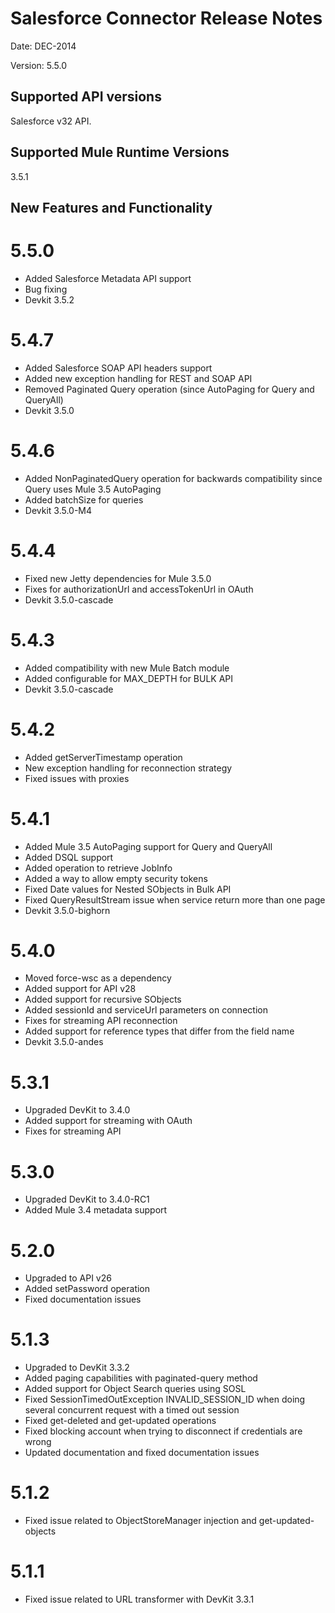 Salesforce Connector Release Notes
==================================

Date: DEC-2014

Version: 5.5.0

Supported API versions
------------------------
Salesforce v32 API. 

Supported Mule Runtime Versions
--------------------------------
3.5.1

New Features and Functionality
------------------------------
5.5.0
=====
 - Added Salesforce Metadata API support
 - Bug fixing
 - Devkit 3.5.2
 
5.4.7
=====
 - Added Salesforce SOAP API headers support
 - Added new exception handling for REST and SOAP API
 - Removed Paginated Query operation (since AutoPaging for Query and QueryAll)
 - Devkit 3.5.0

5.4.6
=====
 - Added NonPaginatedQuery operation for backwards compatibility since Query uses Mule 3.5 AutoPaging
 - Added batchSize for queries
 - Devkit 3.5.0-M4

5.4.4
=====
 - Fixed new Jetty dependencies for Mule 3.5.0
 - Fixes for authorizationUrl and accessTokenUrl in OAuth
 - Devkit 3.5.0-cascade

5.4.3
=====
 - Added compatibility with new Mule Batch module
 - Added configurable for MAX_DEPTH for BULK API
 - Devkit 3.5.0-cascade

5.4.2
=====
 - Added getServerTimestamp operation
 - New exception handling for reconnection strategy
 - Fixed issues with proxies

5.4.1
=====
 - Added Mule 3.5 AutoPaging support for Query and QueryAll
 - Added DSQL support
 - Added operation to retrieve JobInfo
 - Added a way to allow empty security tokens
 - Fixed Date values for Nested SObjects in Bulk API
 - Fixed QueryResultStream issue when service return more than one page
 - Devkit 3.5.0-bighorn

5.4.0
=====
 - Moved force-wsc as a dependency
 - Added support for API v28
 - Added support for recursive SObjects
 - Added sessionId and serviceUrl parameters on connection
 - Fixes for streaming API reconnection
 - Added support for reference types that differ from the field name 
 - Devkit 3.5.0-andes
 
5.3.1
=====
 - Upgraded DevKit to 3.4.0
 - Added support for streaming with OAuth
 - Fixes for streaming API

5.3.0
=====
 - Upgraded DevKit to 3.4.0-RC1
 - Added Mule 3.4 metadata support

5.2.0
=====
 - Upgraded to API v26
 - Added setPassword operation
 - Fixed documentation issues

5.1.3
=====
 - Upgraded to DevKit 3.3.2
 - Added paging capabilities with paginated-query method
 - Added support for Object Search queries using SOSL
 - Fixed SessionTimedOutException INVALID_SESSION_ID when doing several concurrent request with a timed out session
 - Fixed get-deleted and get-updated operations
 - Fixed blocking account when trying to disconnect if credentials are wrong
 - Updated documentation and fixed documentation issues 

5.1.2
=====
 - Fixed issue related to ObjectStoreManager injection and get-updated-objects

5.1.1
=====
 - Fixed issue related to URL transformer with DevKit 3.3.1

